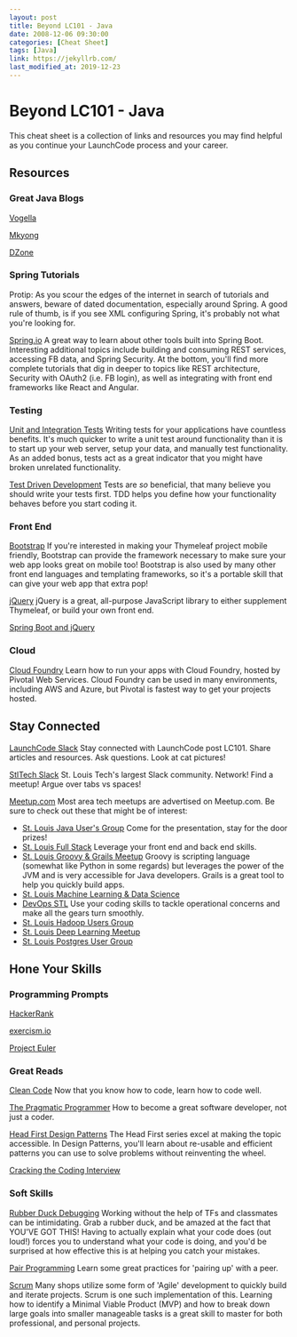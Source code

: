 ```yaml
---
layout: post
title: Beyond LC101 - Java
date: 2008-12-06 09:30:00
categories: [Cheat Sheet]
tags: [Java]
link: https://jekyllrb.com/
last_modified_at: 2019-12-23
---
```


# Beyond LC101 - Java

This cheat sheet is a collection of links and resources you may find helpful as you continue your LaunchCode process and your career.

## Resources

### Great Java Blogs

[Vogella](http://www.vogella.com/tutorials/java.html)

[Mkyong](https://www.mkyong.com/)

[DZone](https://dzone.com/java-jdk-development-tutorials-tools-news)

### Spring Tutorials

Protip: As you scour the edges of the internet in search of tutorials and answers, beware of dated documentation, especially around Spring. A good rule of thumb, is if you see XML configuring Spring, it's probably not what you're looking for.

[Spring.io](http://spring.io/guides) A great way to learn about other tools built into Spring Boot. Interesting additional topics include building and consuming REST services, accessing FB data, and Spring Security. At the bottom, you'll find more complete tutorials that dig in deeper to topics like REST architecture, Security with OAuth2 (i.e. FB login), as well as integrating with front end frameworks like React and Angular.

### Testing

[Unit and Integration Tests](https://dzone.com/articles/unit-and-integration-tests-in-spring-boot) Writing tests for your applications have countless benefits. It's much quicker to write a unit test around functionality than it is to start up your web server, setup your data, and manually test functionality. As an added bonus, tests act as a great indicator that you might have broken unrelated functionality.

[Test Driven Development](http://agiledata.org/essays/tdd.html) Tests are _so_ beneficial, that many believe you should write your tests first. TDD helps you define how your functionality behaves before you start coding it.

### Front End

[Bootstrap](http://getbootstrap.com/) If you're interested in making your Thymeleaf project mobile friendly, Bootstrap can provide the framework necessary to make sure your web app looks great on mobile too! Bootstrap is also used by many other front end languages and templating frameworks, so it's a portable skill that can give your web app that extra pop!

[jQuery](https://jquery.com/) jQuery is a great, all-purpose JavaScript library to either supplement Thymeleaf, or build your own front end.

[Spring Boot and jQuery](https://spring.io/guides/gs/spring-boot-cli-and-js/)

### Cloud

[Cloud Foundry](https://pivotal.io/platform/pcf-tutorials/getting-started-with-pivotal-cloud-foundry/introduction) Learn how to run your apps with Cloud Foundry, hosted by Pivotal Web Services. Cloud Foundry can be used in many environments, including AWS and Azure, but Pivotal is fastest way to get your projects hosted.

## Stay Connected

[LaunchCode Slack](https://launchcode-community.herokuapp.com/) Stay connected with LaunchCode post LC101. Share articles and resources. Ask questions. Look at cat pictures!

[StlTech Slack](https://stltech.herokuapp.com/) St. Louis Tech's largest Slack community. Network! Find a meetup! Argue over tabs vs spaces!

[Meetup.com](www.foo.com) Most area tech meetups are advertised on Meetup.com. Be sure to check out these that might be of interest:

* [St. Louis Java User's Group](https://www.meetup.com/GatewayJUG/) Come for the presentation, stay for the door prizes!
* [St. Louis Full Stack](https://www.meetup.com/SaintLouis_FullStack_WebDevelopment/) Leverage your front end and back end skills.
* [St. Louis Groovy & Grails Meetup](https://www.meetup.com/st-louis-groovy-and-grails-meetup/) Groovy is scripting language (somewhat like Python in some regards) but leverages the power of the JVM and is very accessible for Java developers. Grails is a great tool to help you quickly build apps.
* [St. Louis Machine Learning & Data Science](https://www.meetup.com/St-Louis-Machine-Learning/)
* [DevOps STL](https://www.meetup.com/DevOps-STL/) Use your coding skills to tackle operational concerns and make all the gears turn smoothly.
* [St. Louis Hadoop Users Group](https://www.meetup.com/St-Louis-Hadoop-Users-Group/)
* [St. Louis Deep Learning Meetup](https://www.meetup.com/Saint-Louis-Deep-Learning-Meetup/)
* [St. Louis Postgres User Group](https://www.meetup.com/St-Louis-Postgres-User-Group/)

## Hone Your Skills

### Programming Prompts

[HackerRank](https://www.hackerrank.com/)

[exercism.io](http://exercism.io/)

[Project Euler](https://projecteuler.net/)

### Great Reads

[Clean Code](https://smile.amazon.com/dp/0132350882/ref=wl_it_dp_o_pd_nS_ttl?_encoding=UTF8&colid=1RLJ633KTNB8F&coliid=I3CB117REXGCVA) Now that you know how to code, learn how to code well.

[The Pragmatic Programmer](https://smile.amazon.com/dp/020161622X/ref=wl_it_dp_o_pC_nS_ttl?_encoding=UTF8&colid=1RLJ633KTNB8F&coliid=ILKBPVXKAL1S5) How to become a great software developer, not just a coder.

[Head First Design Patterns](https://smile.amazon.com/Head-First-Design-Patterns-Brain-Friendly/dp/0596007124/ref=sr_1_1?s=books&ie=UTF8&qid=1492049981&sr=1-1&keywords=head+first+design+patterns) The Head First series excel at making the topic accessible. In Design Patterns, you'll learn about re-usable and efficient patterns you can use to solve problems without reinventing the wheel.

[Cracking the Coding Interview](https://smile.amazon.com/dp/0984782850/ref=rdr_ext_tmb)

### Soft Skills

[Rubber Duck Debugging](https://rubberduckdebugging.com/) Working without the help of TFs and classmates can be intimidating. Grab a rubber duck, and be amazed at the fact that YOU'VE GOT THIS! Having to actually explain what your code does (out loud!) forces you to understand what your code is doing, and you'd be surprised at how effective this is at helping you catch your mistakes.

[Pair Programming](https://www.thoughtworks.com/insights/blog/effective-navigation-in-pair-programming) Learn some great practices for 'pairing up' with a peer.

[Scrum](https://www.youtube.com/watch?v=TRcReyRYIMg) Many shops utilize some form of 'Agile' development to quickly build and iterate projects. Scrum is one such implementation of this. Learning how to identify a Minimal Viable Product (MVP) and how to break down large goals into smaller manageable tasks is a great skill to master for both professional, and personal projects.
